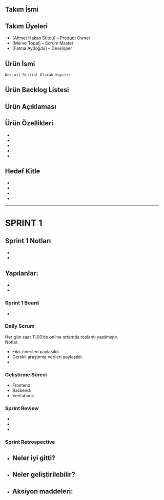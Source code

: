 

## Takım İsmi


## Takım Üyeleri
- [Ahmet Hakan Sütcü] – Product Owner  
- [Merve Topal] – Scrum Master  
- [Fatma Aydoğdu] – Developer  
 

## Ürün İsmi
    Dok.ai| Dijital Olarak Kayıtta

## Ürün Backlog Listesi

## Ürün Açıklaması


## Ürün Özellikleri
- 
-  
-  
- 
- 

## Hedef Kitle
- 
-  
-   
-   

---

# SPRINT 1

## Sprint 1 Notları
-  
- 

## Yapılanlar:
-  
- 

### Sprint 1 Board
- 

### Daily Scrum
Her gün saat 11.00’de online ortamda toplantı yapılmıştır.  
Notlar:  
- Fikir önerileri paylaşıldı. 
- Gerekli araştırma verileri paylaşıldı.
-  

### Geliştirme Süreci
- Frontend: 
- Backend:  
- Veritabanı: 

### Sprint Review
-  
- 
-  

### Sprint Retrospective
- Neler iyi gitti?
  - 
- Neler geliştirilebilir?
  -  
- Aksiyon maddeleri:
  -  
